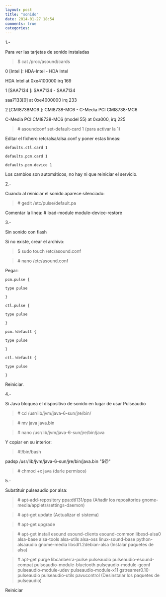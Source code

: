 ```yaml
---
layout: post
title: "sonido"
date: 2014-01-27 18:54
comments: true
categories: 
---
```

1.-

Para ver las tarjetas de sonido instaladas 

>$ cat /proc/asound/cards 

0 [Intel ]: HDA-Intel - HDA Intel 

HDA Intel at 0xe4100000 irq 169 

1 [SAA7134 ]: SAA7134 - SAA7134 

saa7133[0] at 0xe4000000 irq 233 

2 [CMI8738MC6 ]: CMI8738-MC6 - C-Media PCI CMI8738-MC6 

C-Media PCI CMI8738-MC6 (model 55) at 0xa000, irq 225 

>\# asoundconf set-default-card 1 (para activar la 1) 

Editar el fichero /etc/alsa/alsa.conf y poner estas líneas: 

	defaults.ctl.card 1 

	defaults.pcm.card 1 

	defaults.pcm.device 1 

Los cambios son automáticos, no hay ni que reiniciar el servicio. 

2.- 

Cuando al reiniciar el sonido aparece silenciado: 

>\# gedit /etc/pulse/default.pa 

Comentar la linea: # load-module module-device-restore

3.-

Sin sonido con flash

Si no existe, crear el archivo:

>$ sudo touch /etc/asound.conf 

>\# nano /etc/asound.conf 

Pegar:

	pcm.pulse { 

	type pulse 

	} 

	ctl.pulse { 

	type pulse 

	} 

	pcm.!default { 

	type pulse 

	} 

	ctl.!default { 

	type pulse 

	} 

Reiniciar.   

4.-

Si Java bloquea el dispositivo de sonido en lugar de usar Pulseaudio

>\# cd /usr/lib/jvm/java-6-sun/jre/bin/

>\# mv java java.bin

>\# nano /usr/lib/jvm/java-6-sun/jre/bin/java

Y copiar en su interior:

>\#!/bin/bash

padsp /usr/lib/jvm/java-6-sun/jre/bin/java.bin "$@"

>\# chmod +x java (darle permisos)

5.-

Substituir pulseaudio por alsa: 

>\# apt-add-repository ppa:dtl131/ppa  (Añadir los repositorios gnome-media/applets/settings-daemon) 

>\# apt-get update  (Actualizar el sistema) 

>\# apt-get upgrade 

>\# apt-get install esound esound-clients esound-common libesd-alsa0 alsa-base alsa-tools alsa-utils alsa-oss linux-sound-base python-alsaaudio gnome-media libsdl1.2debian-alsa  (Instalar paquetes de alsa) 

>\# apt-get purge libcanberra-pulse pulseaudio pulseaudio-esound-compat pulseaudio-module-bluetooth pulseaudio-module-gconf pulseaudio-module-udev pulseaudio-module-x11 gstreamer0.10-pulseaudio pulseaudio-utils pavucontrol  (Desinstalar los paquetes de pulseaudio) 

Reiniciar

